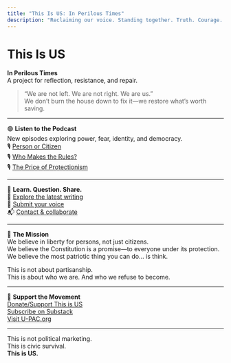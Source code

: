 ```yaml
---
title: "This Is US: In Perilous Times"
description: "Reclaiming our voice. Standing together. Truth. Courage. Unity."
---
```


# This Is US  
**In Perilous Times**  
A project for reflection, resistance, and repair.

> “We are not left. We are not right. We are us.”  
> We don’t burn the house down to fix it—we restore what’s worth saving.

---

🟢 **Listen to the Podcast**  
New episodes exploring power, fear, identity, and democracy.  
🎙️ [Person or Citizen](/podcast/)  
🎙️ [Who Makes the Rules?](/podcast/)  
🎙️ [The Price of Protectionism](/podcast/)

---

🧠 **Learn. Question. Share.**  
📝 [Explore the latest writing](/learn/)  
📣 [Submit your voice](/voices/)  
📬 [Contact & collaborate](/contact/)

---

🌱 **The Mission**  
We believe in liberty for persons, not just citizens.  
We believe the Constitution is a promise—to everyone under its protection.  
We believe the most patriotic thing you can do… is think.

This is not about partisanship.  
This is about who we are. And who we refuse to become.

---

🚀 **Support the Movement**  
[Donate/Support This is US ](/donate/)  
[Subscribe on Substack](https://jimskovgard.substack.com)  
[Visit U-PAC.org](https://u-pac.org)

---

This is not political marketing.  
This is civic survival.  
**This is US.**

